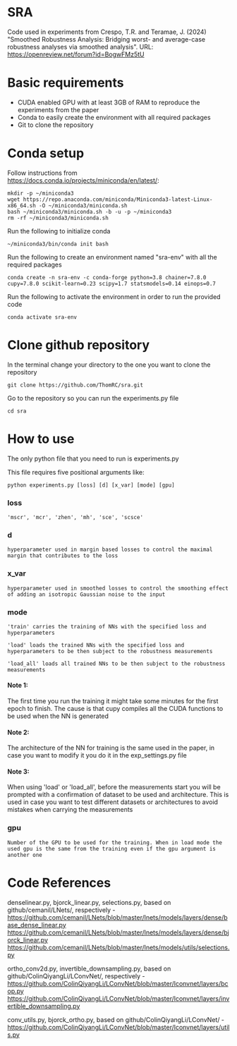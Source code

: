 # SRA
 Code used in experiments from 
 Crespo, T.R. and Teramae, J. (2024) "Smoothed Robustness Analysis: Bridging worst- and average-case robustness analyses via smoothed analysis". URL: https://openreview.net/forum?id=BogwFMz5tU

# Basic requirements

- CUDA enabled GPU with at least 3GB of RAM to reproduce the experiments from the paper
- Conda to easily create the environment with all required packages
- Git to clone the repository

# Conda setup
Follow instructions from https://docs.conda.io/projects/miniconda/en/latest/:

    mkdir -p ~/miniconda3
    wget https://repo.anaconda.com/miniconda/Miniconda3-latest-Linux-x86_64.sh -O ~/miniconda3/miniconda.sh
    bash ~/miniconda3/miniconda.sh -b -u -p ~/miniconda3
    rm -rf ~/miniconda3/miniconda.sh

Run the following to initialize conda

    ~/miniconda3/bin/conda init bash

Run the following to create an environment named "sra-env" with all the required packages

    conda create -n sra-env -c conda-forge python=3.8 chainer=7.8.0 cupy=7.8.0 scikit-learn=0.23 scipy=1.7 statsmodels=0.14 einops=0.7

Run the following to activate the environment in order to run the provided code

    conda activate sra-env

# Clone github repository
In the terminal change your directory to the one you want to clone the repository

    git clone https://github.com/ThomRC/sra.git

Go to the repository so you can run the experiments.py file

    cd sra

# How to use
The only python file that you need to run is experiments.py

This file requires five positional arguments like:
    
    python experiments.py [loss] [d] [x_var] [mode] [gpu]

### loss 

    'mscr', 'mcr', 'zhen', 'mh', 'sce', 'scsce'

### d 

    hyperparameter used in margin based losses to control the maximal margin that contributes to the loss

### x_var

    hyperparameter used in smoothed losses to control the smoothing effect of adding an isotropic Gaussian noise to the input

### mode

    'train' carries the training of NNs with the specified loss and hyperparameters

    'load' loads the trained NNs with the specified loss and hyperparameters to be then subject to the robustness measurements

    'load_all' loads all trained NNs to be then subject to the robustness measurements

#### Note 1: 
The first time you run the training it might take some minutes for the first epoch to finish. The cause is that cupy compiles all the CUDA functions to be used when the NN is generated

#### Note 2: 
The architecture of the NN for training is the same used in the paper, in case you want to modify it you do it in the exp_settings.py file 

#### Note 3: 
When using 'load' or 'load_all', before the measurements start you will be prompted with a confirmation of dataset to be used and architecture. This is used in case you want to test different datasets or architectures to avoid mistakes when carrying the measurements  

### gpu
    
    Number of the GPU to be used for the training. When in load mode the used gpu is the same from the training even if the gpu argument is another one

# Code References
denselinear.py, bjorck_linear.py, selections.py, based on github/cemanil/LNets/, respectively - 
https://github.com/cemanil/LNets/blob/master/lnets/models/layers/dense/base_dense_linear.py
https://github.com/cemanil/LNets/blob/master/lnets/models/layers/dense/bjorck_linear.py
https://github.com/cemanil/LNets/blob/master/lnets/models/utils/selections.py

ortho_conv2d.py, invertible_downsampling.py, based on github/ColinQiyangLi/LConvNet/, respectively - 
https://github.com/ColinQiyangLi/LConvNet/blob/master/lconvnet/layers/bcop.py
https://github.com/ColinQiyangLi/LConvNet/blob/master/lconvnet/layers/invertible_downsampling.py

conv_utils.py, bjorck_ortho.py, based on github/ColinQiyangLi/LConvNet/ - 
https://github.com/ColinQiyangLi/LConvNet/blob/master/lconvnet/layers/utils.py
